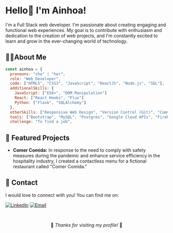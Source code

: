 # Hello👋 I'm Ainhoa! 

I'm a  Full Stack web developer. I'm passionate about creating engaging and functional web experiences. My goal is to contribute with enthusiasm and dedication to the creation of web projects, and I'm constantly excited to learn and grow in the ever-changing world of technology.


## 👩‍💻About Me

```javascript
const ainhoa = {
  pronouns: "she" | "her",
  role: "Web Developer",
  code: ["HTML5", "CSS3", "JavaScript", "ReactJS", "Node.js", "SQL"],
  additionalSkills: {
    JavaScript: ["ES6+", "DOM Manipulation"]
    React: ["React Hooks", "Flux"]
    Python: ["Flask", "SQLAlchemy"]
  },
  otherSkills: ["Responsive Web Design", "Version Control (Git)", "Command Line", "RESTful APIs"],
  tools: ["Bootstrap", "MySQL", "Postgres", "Google Cloud APIs", "Firebase"],
  challenge: "To find a job",
```

## 🌟  Featured Projects

- **Comer Comida:** In response to the need to comply with safety measures during the pandemic and enhance service efficiency in the hospitality industry, I created a contactless menu for a fictional restaurant called "Comer Comida."

## 📧 Contact

I would love to connect with you! You can find me on:

[![LinkedIn](https://img.shields.io/badge/LinkedIn-Ainhoa%20Quesada-blue?style=flat-square&logo=linkedin)](https://www.linkedin.com/in/ainhoa-quesada-marquez-981997247/)
[![Email](https://img.shields.io/badge/Email-ainhoaqm99%40hotmail.com-red?style=flat-square&logo=hotmail)](mailto:ainhoaqm99@hotmail.com)


<br>
<p align="center">🙏 <em>Thanks for visiting my profile!</em> 🙏 </p>

